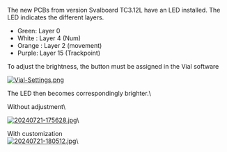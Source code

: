 
The new PCBs from version Svalboard TC3.12L have an LED installed. The LED indicates the different layers. 

- Green: Layer 0 
- White : Layer 4 (Num)
- Orange : Layer 2 (movement)
- Purple: Layer 15 (Trackpoint)

To adjust the brightness, the button must be assigned in the Vial software

[![Vial-Settings.png](https://i.postimg.cc/MTmCSDc2/Vial-Settings.png)](https://postimg.cc/7Gbs1SMm)

The LED then becomes correspondingly brighter.\

Without adjustment\

[![20240721-175628.jpg](https://i.postimg.cc/4NgYwNGY/20240721-175628.jpg)](https://postimg.cc/kDTMgCBC)\

With customization\
[![20240721-180512.jpg](https://i.postimg.cc/cCZd7C3Z/20240721-180512.jpg)](https://postimg.cc/9R83CW1N)\
